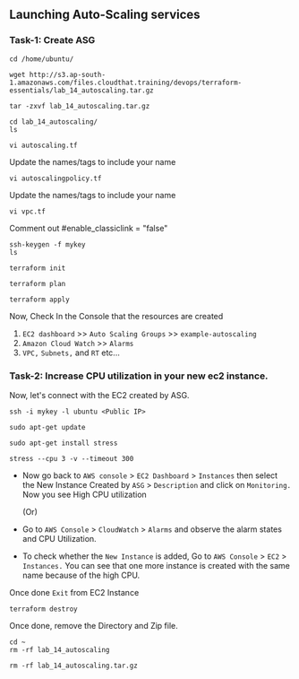 ## Launching Auto-Scaling services

### Task-1: Create ASG
```
cd /home/ubuntu/
```
```
wget http://s3.ap-south-1.amazonaws.com/files.cloudthat.training/devops/terraform-essentials/lab_14_autoscaling.tar.gz
```
```
tar -zxvf lab_14_autoscaling.tar.gz
```
```
cd lab_14_autoscaling/
ls
```
```
vi autoscaling.tf
```
Update the names/tags to include your name
```
vi autoscalingpolicy.tf
```
Update the names/tags to include your name
```
vi vpc.tf
```
Comment out #enable_classiclink   = "false"
```
ssh-keygen -f mykey
ls
```
```
terraform init
```
```
terraform plan
```
```
terraform apply 
```
Now, Check In the Console that the resources are created 

  1. `EC2 dashboard` >> `Auto Scaling Groups` >> `example-autoscaling`
  2. `Amazon Cloud Watch` >> `Alarms`
  3. `VPC,` `Subnets,` and `RT` etc...


### Task-2: Increase CPU utilization in your new ec2 instance.

Now, let's connect with the EC2 created by ASG.

```
ssh -i mykey -l ubuntu <Public IP> 
```
```
sudo apt-get update
```
```
sudo apt-get install stress
```
```
stress --cpu 3 -v --timeout 300
```
* Now go back to `AWS console` > `EC2 Dashboard` > `Instances` then select the New Instance Created by `ASG` > `Description` and click on `Monitoring.` Now you see High CPU utilization

  (Or)
  
* Go to `AWS Console` > `CloudWatch` > `Alarms` and observe the alarm states and CPU Utilization.
* To check whether the `New Instance` is added, Go to `AWS Console` > `EC2` > `Instances.` You can see that one more instance is created with the same name because of the high CPU.  

Once done `Exit` from EC2 Instance
```
terraform destroy
```
Once done, remove the Directory and Zip file.
```
cd ~
rm -rf lab_14_autoscaling
```
```
rm -rf lab_14_autoscaling.tar.gz
